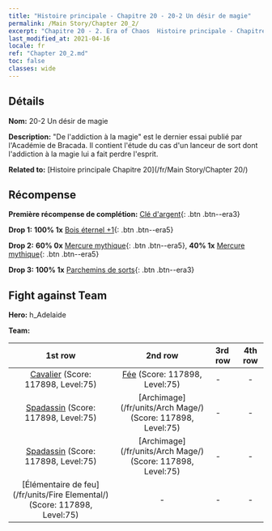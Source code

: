 ```yaml
---
title: "Histoire principale - Chapitre 20 - 20-2 Un désir de magie"
permalink: /Main Story/Chapter 20_2/
excerpt: "Chapitre 20 - 2. Era of Chaos  Histoire principale - Chapitre 20_2. 20-2 Un désir de magie"
last_modified_at: 2021-04-16
locale: fr
ref: "Chapter 20_2.md"
toc: false
classes: wide
---
```


## Détails

 **Nom:** 20-2 Un désir de magie

 **Description:** \"De l'addiction à la magie\" est le dernier essai publié par l'Académie de Bracada. Il contient l'étude du cas d'un lanceur de sort dont l'addiction à la magie lui a fait perdre l'esprit.

 **Related to:** [Histoire principale Chapitre 20](/fr/Main Story/Chapter 20/)

## Récompense

 **Première récompense de complétion:** [Clé d'argent](/fr/Items/con_693/){: .btn .btn--era3}

 **Drop 1:** **100% 1x** [Bois éternel +1](/fr/Items/mat_69/){: .btn .btn--era5}

 **Drop 2:** **60% 0x** [Mercure mythique](/fr/Items/mat_63/){: .btn .btn--era5}, **40% 1x** [Mercure mythique](/fr/Items/mat_63/){: .btn .btn--era5}

 **Drop 3:** **100% 1x** [Parchemins de sorts](/fr/Items/con_694/){: .btn .btn--era3}


## Fight against Team
 **Hero:** h_Adelaide

 **Team:**


  | 1st row | 2nd row | 3rd row | 4th row |
  |:----:|:----:|:----|:----:|
  | [Cavalier](/fr/units/Cavalier/) (Score: 117898, Level:75)  | [Fée](/fr/units/Sprite/) (Score: 117898, Level:75)  | - | - |
  | [Spadassin](/fr/units/Swordsman/) (Score: 117898, Level:75)  | [Archimage](/fr/units/Arch Mage/) (Score: 117898, Level:75)  | - | - |
  | [Spadassin](/fr/units/Swordsman/) (Score: 117898, Level:75)  | [Archimage](/fr/units/Arch Mage/) (Score: 117898, Level:75)  | - | - |
  | [Élémentaire de feu](/fr/units/Fire Elemental/) (Score: 117898, Level:75)  | - | - | - |


